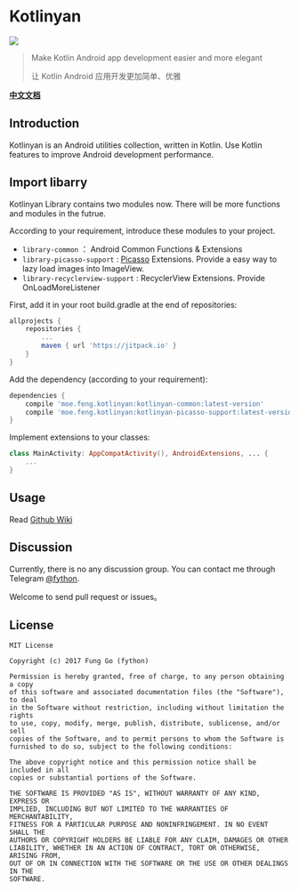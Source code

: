 # Kotlinyan

[![](https://jitpack.io/v/moe.feng/kotlinyan.svg)](https://jitpack.io/#moe.feng/kotlinyan)

> Make Kotlin Android app development easier and more elegant
>
> 让 Kotlin Android 应用开发更加简单、优雅

[**中文文档**](README-CN.md)

## Introduction

Kotlinyan is an Android utilities collection, written in Kotlin. Use Kotlin features to improve Android development performance.

## Import libarry

Kotlinyan Library contains two modules now. There will be more functions and modules in the futrue.

According to your requirement, introduce these modules to your project.

- `library-common` ： Android Common Functions & Extensions
- `library-picasso-support` : [Picasso](https://github.com/square/picasso) Extensions. Provide a easy way to lazy load images into ImageView.
- `library-recyclerview-support` : RecyclerView Extensions. Provide OnLoadMoreListener

First, add it in your root build.gradle at the end of repositories:

```gradle
allprojects {
	repositories {
		...
		maven { url 'https://jitpack.io' }
	}
}
```

Add the dependency (according to your requirement):

```gradle
dependencies {
    compile 'moe.feng.kotlinyan:kotlinyan-common:latest-version'
    compile 'moe.feng.kotlinyan:kotlinyan-picasso-support:latest-version'
}
```

Implement extensions to your classes:

```kotlin
class MainActivity: AppCompatActivity(), AndroidExtensions, ... {
    ...
}
```

## Usage

Read [Github Wiki](https://github.com/fython/Kotlinyan/wiki)

## Discussion

Currently, there is no any discussion group. You can contact me through Telegram [@fython](https://t.me/fython).

Welcome to send pull request or issues。

## License

```
MIT License

Copyright (c) 2017 Fung Go (fython)

Permission is hereby granted, free of charge, to any person obtaining a copy
of this software and associated documentation files (the "Software"), to deal
in the Software without restriction, including without limitation the rights
to use, copy, modify, merge, publish, distribute, sublicense, and/or sell
copies of the Software, and to permit persons to whom the Software is
furnished to do so, subject to the following conditions:

The above copyright notice and this permission notice shall be included in all
copies or substantial portions of the Software.

THE SOFTWARE IS PROVIDED "AS IS", WITHOUT WARRANTY OF ANY KIND, EXPRESS OR
IMPLIED, INCLUDING BUT NOT LIMITED TO THE WARRANTIES OF MERCHANTABILITY,
FITNESS FOR A PARTICULAR PURPOSE AND NONINFRINGEMENT. IN NO EVENT SHALL THE
AUTHORS OR COPYRIGHT HOLDERS BE LIABLE FOR ANY CLAIM, DAMAGES OR OTHER
LIABILITY, WHETHER IN AN ACTION OF CONTRACT, TORT OR OTHERWISE, ARISING FROM,
OUT OF OR IN CONNECTION WITH THE SOFTWARE OR THE USE OR OTHER DEALINGS IN THE
SOFTWARE.
```
